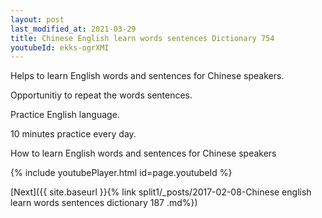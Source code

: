 ```yaml
---
layout: post
last_modified_at: 2021-03-29
title: Chinese English learn words sentences Dictionary 754 
youtubeId: ekks-ogrXMI
---
```

 
 
Helps to learn English words and sentences for Chinese speakers.

Opportunitiy to repeat the words sentences. 

Practice English language. 
 
10 minutes practice every day. 
 
How to learn English words and sentences for Chinese speakers 
 
{% include youtubePlayer.html id=page.youtubeId %}
 
 
[Next]({{ site.baseurl }}{% link  split1/_posts/2017-02-08-Chinese english learn words sentences dictionary 187 .md%})
 
